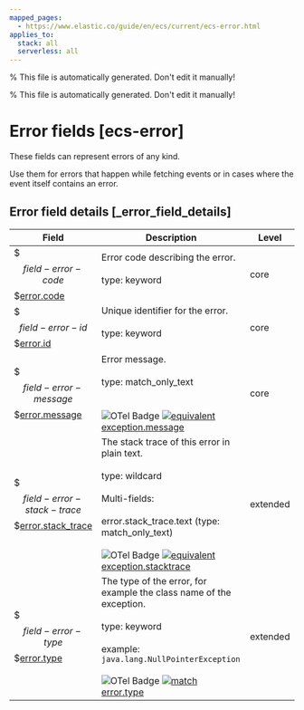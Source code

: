 ```yaml
---
mapped_pages:
  - https://www.elastic.co/guide/en/ecs/current/ecs-error.html
applies_to:
  stack: all
  serverless: all
---
```

% This file is automatically generated. Don't edit it manually!

% This file is automatically generated. Don't edit it manually!

# Error fields [ecs-error]

These fields can represent errors of any kind.

Use them for errors that happen while fetching events or in cases where the event itself contains an error.

## Error field details [_error_field_details]

| Field | Description | Level |
| --- | --- | --- |
| $$$field-error-code$$$[error.code](#field-error-code) |Error code describing the error.<br><br>type: keyword<br><br>| core |
| $$$field-error-id$$$[error.id](#field-error-id) |Unique identifier for the error.<br><br>type: keyword<br><br>| core |
| $$$field-error-message$$$[error.message](#field-error-message) |Error message.<br><br>type: match_only_text<br><br><br>![OTel Badge](https://img.shields.io/badge/OpenTelemetry-4a5ca6?style=flat&logo=opentelemetry) [![equivalent](https://img.shields.io/badge/equivalent-1ba9f5?style=flat)](/reference/ecs-opentelemetry.md#ecs-opentelemetry-relation) [exception.message](https://opentelemetry.io/docs/specs/semconv/attributes-registry/exception/#exception-message)| core |
| $$$field-error-stack-trace$$$[error.stack_trace](#field-error-stack-trace) |The stack trace of this error in plain text.<br><br>type: wildcard<br><br>Multi-fields:<br><br>error.stack_trace.text (type: match_only_text)<br><br>![OTel Badge](https://img.shields.io/badge/OpenTelemetry-4a5ca6?style=flat&logo=opentelemetry) [![equivalent](https://img.shields.io/badge/equivalent-1ba9f5?style=flat)](/reference/ecs-opentelemetry.md#ecs-opentelemetry-relation) [exception.stacktrace](https://opentelemetry.io/docs/specs/semconv/attributes-registry/exception/#exception-stacktrace)| extended |
| $$$field-error-type$$$[error.type](#field-error-type) |The type of the error, for example the class name of the exception.<br><br>type: keyword<br><br>example: `java.lang.NullPointerException`<br><br>![OTel Badge](https://img.shields.io/badge/OpenTelemetry-4a5ca6?style=flat&logo=opentelemetry) [![match](https://img.shields.io/badge/match-93c93e?style=flat)](/reference/ecs-opentelemetry.md#ecs-opentelemetry-relation) [error.type](https://opentelemetry.io/docs/specs/semconv/attributes-registry/error/#error-type)| extended |


